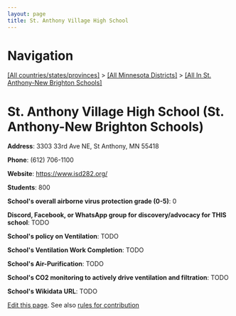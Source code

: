 ```yaml
---
layout: page
title: St. Anthony Village High School
---
```

# Navigation

[[All countries/states/provinces]](../../..) > [[All Minnesota Districts]](../..) > [[All In St. Anthony-New Brighton Schools]](..)

# St. Anthony Village High School (St. Anthony-New Brighton Schools)

**Address**: 3303 33rd Ave NE, St Anthony, MN 55418

**Phone**: (612) 706-1100

**Website**: <https://www.isd282.org/>

**Students**: 800

**School's overall airborne virus protection grade (0-5)**: 0

**Discord, Facebook, or WhatsApp group for discovery/advocacy for THIS school**: TODO

**School's policy on Ventilation**: TODO

**School's Ventilation Work Completion**: TODO

**School's Air-Purification**: TODO

**School's CO2 monitoring to actively drive ventilation and filtration**: TODO

**School's Wikidata URL**: TODO


[Edit this page](https://github.com/ventilate-schools/MN/edit/main/./St._Anthony-New_Brighton_Schools/St._Anthony_Village_High_School.md). See also [rules for contribution](../../../contribution-rules/)